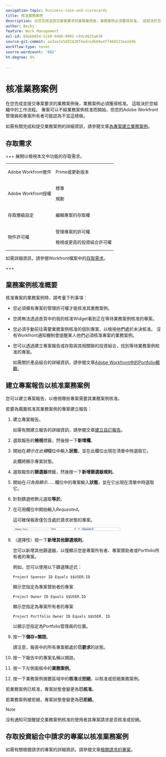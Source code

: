 ```yaml
---
navigation-topic: business-case-and-scorecards
title: 核准業務案例
description: 在您完成並提交專案要求的業務案例後，業務案例必須獲得核准。 這取決於您組織中的工作流程。 專案可以不經業務案例核准而開始，但您的Adobe Workfront管理員和專案所有者可能認為不宜這樣做。
author: Becky
feature: Work Management
exl-id: 60abb054-5cb0-4dd6-9091-c9dcd635a630
source-git-commit: aa3ae2a5d92420f4adcedb60a4f7404533eaa59b
workflow-type: tm+mt
source-wordcount: '682'
ht-degree: 0%

---
```


# 核准業務案例

<!--Audit: 6/2025-->

在您完成並提交專案要求的業務案例後，業務案例必須獲得核准。 這取決於您組織中的工作流程。 專案可以不經業務案例核准而開始，但您的Adobe Workfront管理員和專案所有者可能認為不宜這樣做。

如需有關完成和提交業務案例的詳細資訊，請參閱文章[為專案建立業務案例](../../../manage-work/projects/define-a-business-case/create-business-case.md)。

## 存取需求

+++ 展開以檢視本文中功能的存取需求。

<table style="table-layout:auto"> 
 <col> 
 <col> 
 <tbody> 
  <tr> 
   <td role="rowheader"><p>Adobe Workfront套件</p></td> 
   <td> 
   <p>Prime或更新版本</p>
   </td> 
  </tr> 
  <tr> 
   <td role="rowheader">Adobe Workfront授權</td> 
   <td> 
   <p>標準 </p> 
   <p>規劃 </p> </td> 
  </tr> 
  <tr> 
   <td role="rowheader">存取層級設定</td> 
   <td> <p>編輯專案的存取權</p> </td> 
  </tr> 
  <tr> 
   <td role="rowheader"><p>物件許可權</p></td> 
   <td> <p>管理專案的許可權</p> <p>檢視或更高的投資組合許可權</p>  </td> 
  </tr> 
 </tbody> 
</table>

如需詳細資訊，請參閱Workfront檔案中的[存取需求](/help/quicksilver/administration-and-setup/add-users/access-levels-and-object-permissions/access-level-requirements-in-documentation.md)。

+++

## 業務案例核准概要

核准專案的業務案例時，請考量下列事項：

* 您必須擁有專案的管理許可權才能核准其業務案例。
* 您將無法透過首頁中的我的核准Widget看到正在等待業務案例核准的專案。
* 您必須手動前往需要業務案例核准的個別專案，以檢視他們處於未決核准。 沒有Workfront通知機制會提醒某人他們必須核准專案的業務案例。
* 您可以透過建立專案報告或存取與其相關聯的投資組合，找到等待業務案例核准的專案。

  如需關於產品組合的詳細資訊，請參閱文章[&#x200B; Adobe Workfront中的Portfolio概觀](../../../manage-work/portfolios/portfolios-overview/portfolio-overview.md)。

## 建立專案報告以核准業務案例

您可以建立專案報告，以檢視哪些專案需要其業務案例核准。

若要為擱置核准其業務案例的專案建立報告：

1. 建立專案報告。

   如需有關建立報告的詳細資訊，請參閱文章[建立自訂報告](../../../reports-and-dashboards/reports/creating-and-managing-reports/create-custom-report.md)。

1. 選取報告的&#x200B;**檢視**&#x200B;標籤，然後按一下&#x200B;**新增欄**。

1. 開始在&#x200B;*顯示在此欄*&#x200B;欄位中輸入&#x200B;**狀態**，並在此欄位出現在清單中時選取它。

   此欄將顯示專案狀態。

1. 選取報告的&#x200B;**篩選器**&#x200B;標籤，然後按一下&#x200B;**新增篩選器規則**。

1. 開始在&#x200B;*只為我顯示……*&#x200B;欄位中的專案輸入&#x200B;**狀態**，並在它出現在清單中時選取它。
1. 針對篩選修飾元選取&#x200B;**等於**。
1. 在可用欄位中開始輸入&#x200B;*Requested*。

   這可確保報表僅包含處於請求狀態的專案。

   ![requested_projects_filter.png](assets/requested-projects-filter-350x14.png)

1. （選擇性）按一下&#x200B;**新增其他篩選規則**。

   您可以新增其他篩選器，以僅顯示您是專案所有者、專案贊助者或Portfolio所有者的專案。

   例如，您可以使用以下篩選陳述式：

   ```
   Project Sponsor ID Equals $$USER.ID
   ```

   顯示您指定為專案贊助者的專案

   ```
   Project Owner ID Equals $$USER.ID
   ```

   顯示您指定為專案所有者的專案

   ```
   Project Portfolio Owner ID Equals $$USER. ID
   ```

   以顯示您指定為Portfolio管理員的位置。

1. 按一下&#x200B;**儲存+關閉**。

   請注意，報表中的所有專案都處於&#x200B;**已要求**&#x200B;的狀態。

1. 按一下報告中的專案名稱以開啟。
1. 按一下左側面板中的&#x200B;**業務案例**。
1. 按一下業務案例摘要區域中的&#x200B;**核准**&#x200B;或&#x200B;**拒絕**，以核准或拒絕業務案例。

<!-- ![Business case](assets/business-case-summary-with-rp-information--1-.png) -->

若業務案例已核准，專案狀態會變更為&#x200B;**已核准**。

若業務案例被拒絕，專案狀態會變更為&#x200B;**已拒絕**。

>[!NOTE]
>
>沒有通知可提醒提交業務案例核准的使用者其專案請求是否核准或拒絕。

## 存取投資組合中請求的專案以核准業務案例

如需有關檢閱請求的專案的詳細資訊，請參閱文章[檢閱請求的專案](../../../manage-work/portfolios/create-and-manage-portfolios/review-requested-projects.md)。
